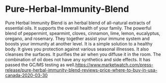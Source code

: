 # Pure-Herbal-Immunity-Blend
Pure Herbal Immunity Blend is an herbal blend of all-natural extracts of essential oils. It supports the overall health of your family. The powerful blend of peppermint, spearmint, cloves, cinnamon, lime, lemon, eucalyptus, oregano, and rosemary. They together assist your immune system and boosts your immunity at another level. It is a simple solution to a healthy body. It gives you protection against various seasonal illnesses. It also cleanses the surfaces. It purifies the air when you diffuse it in the room. The combination of oil does not have any synthetics and side effects. It has passed the GC/MS testing as well.https://www.marketwatch.com/press-release/pure-herbal-immunity-blend-reviews-price-where-to-buy-in-usa-canada-2020-03-30
